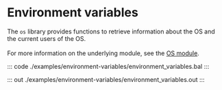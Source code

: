 # Environment variables

The `os` library provides functions to retrieve information about the OS and the current users of the OS.<br/><br/>
For more information on the underlying module,
see the [OS module](https://docs.central.ballerina.io/ballerina/os/latest/).


::: code ./examples/environment-variables/environment_variables.bal :::

::: out ./examples/environment-variables/environment_variables.out :::